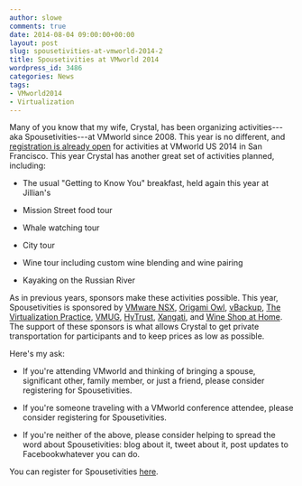 ```yaml
---
author: slowe
comments: true
date: 2014-08-04 09:00:00+00:00
layout: post
slug: spousetivities-at-vmworld-2014-2
title: Spousetivities at VMworld 2014
wordpress_id: 3486
categories: News
tags:
- VMworld2014
- Virtualization
---
```


Many of you know that my wife, Crystal, has been organizing activities---aka Spousetivities---at VMworld since 2008. This year is no different, and [registration is already open](http://www.eventbrite.com/e/vmworld-2014-spousetivities-san-francisco-tickets-12198817993) for activities at VMworld US 2014 in San Francisco. This year Crystal has another great set of activities planned, including:

* The usual "Getting to Know You" breakfast, held again this year at Jillian's

* Mission Street food tour

* Whale watching tour

* City tour

* Wine tour including custom wine blending and wine pairing

* Kayaking on the Russian River

As in previous years, sponsors make these activities possible. This year, Spousetivities is sponsored by [VMware NSX](http://www.vmware.com/go/nsx/), [Origami Owl](http://crystallowe.origamiowl.com/collections.ashx), [vBackup](http://www.vbackup.com/), [The Virtualization Practice](http://www.thevirtualizationpractice.com/), [VMUG](http://www.vmug.com/), [HyTrust](http://www.hytrust.com/), [Xangati](http://xangati.com), and [Wine Shop at Home](http://www.wineshopathome.com/sharikeen/). The support of these sponsors is what allows Crystal to get private transportation for participants and to keep prices as low as possible.

Here's my ask:

* If you're attending VMworld and thinking of bringing a spouse, significant other, family member, or just a friend, please consider registering for Spousetivities.

* If you're someone traveling with a VMworld conference attendee, please consider registering for Spousetivities.

* If you're neither of the above, please consider helping to spread the word about Spousetivities: blog about it, tweet about it, post updates to Facebookwhatever you can do.

You can register for Spousetivities [here](http://www.eventbrite.com/e/vmworld-2014-spousetivities-san-francisco-tickets-12198817993).
